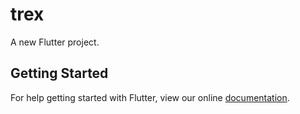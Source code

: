 # trex

A new Flutter project.

## Getting Started

For help getting started with Flutter, view our online
[documentation](https://flutter.io/).
